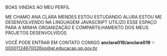 BOAS VINDAS AO MEU PERFIL

ME CHAMO ANA CLARA MENDES 
ESTOU ESTUDANDO ALURA
ESTOU ME DESENVOLVENDO NA LINGUAGEM JAVASCRIPT
UTILIZO ESSE ESPAÇO PARA A MINHA ORGANIZAÇÃO E COMPARTILHAMENTO DOS MEUS PROJETOS DESENVOLVIDOS  

VOCÊ PODE ENTRAR EM CONTATO COMIGO 
**anclara019/anclara019** ✨ 
00001124670026sp@al.educacao.sp.gov.br

